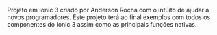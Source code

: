 Projeto em Ionic 3 criado por Anderson Rocha com o intúito de ajudar a novos programadores.
Este projeto terá ao final exemplos com todos os componentes do Ionic 3 assim como as principais funções nativas.